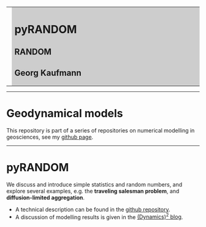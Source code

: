 <meta http-equiv="Content-Type" content="text/html; charset=utf-8"/>
<table>
<tr><td><img style="height: 150px;" src="images/geo_hydro1.jpg"></td>
<td bgcolor="#CDCDCD" style="width:600px">
<h1>pyRANDOM</h1>
<h2>RANDOM</h2>
<h2>Georg Kaufmann</h2>
</td>
</tr>
</table>

----

# Geodynamical models

This repository is part of a series of repositories on 
numerical modelling in geosciences, see my
[github page](https://github.com/georgkaufmann).

----

# **pyRANDOM**

We discuss and introduce simple statistics and random numbers, and explore 
several examples, e.g. the **traveling salesman problem**, and
**diffusion-limited aggregation**.

- A technical description can be found in the [github repository](https://github.com/georgkaufmann/pyRANDOM).
- A discussion of modelling results is given in the [(Dynamics)<sup>2</sup> blog](https://blog.kawueweb.de/dynamics).
